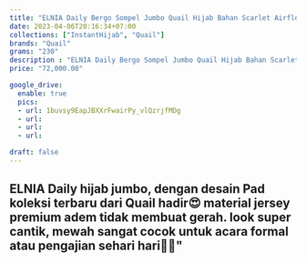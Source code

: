 ```yaml
---
title: "ELNIA Daily Bergo Sompel Jumbo Quail Hijab Bahan Scarlet Airflow"
date: 2023-04-06T20:16:34+07:00
collections: ["InstantHijab", "Quail"]
brands: "Quail"
grams: "230"
description : "ELNIA Daily Bergo Sompel Jumbo Quail Hijab Bahan Scarlet Airflow"
price: "72,000.00"

google_drive:
  enable: true
  pics:
  - url: 1buvsy9EapJBXXrFwairPy_vlQzrjfMDg
  - url: 
  - url: 
  - url: 

draft: false
---
```


ELNIA
Daily hijab jumbo, dengan desain Pad koleksi terbaru dari Quail hadir😍 material jersey premium adem tidak membuat gerah. look super cantik, mewah sangat cocok untuk acara formal atau pengajian sehari hari🌸🌸"
--    
 


